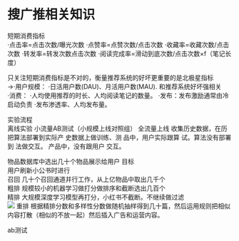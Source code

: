 # 搜广推相关知识
短期消费指标  
·点击率=点击次数/曝光次数
·点赞率=点赞次数/点击次数
·收藏率=收藏次数/点击次数
·转发率=转发次数点击次数
·阅读完成率=滑动到底次数/点击次数×f（笔记长度）

只关注短期消费指标是不对的，衡量推荐系统的好坏更重要的是北极星指标  
→·用户规模：
·日活用户数(DAU)、月活用户数(MAU). 和推荐系统好坏强相关  
·消费：
·人均使用推荐的时长、人均阅读笔记的数量。
·发布：发布激励通常由冷启动负责
·发布渗透率、人均发布量。

实验流程  
离线实验
小流量AB测试（小规模上线对照组）
全流量上线
收集历史数据，在历
把算法部署到实际产
史数据上做训练、测
品中，用户实际跟算
试。算法没有部署到
法做交互。
产品中，没有跟用户
交互。  

物品数据库中选出几十个物品展示给用户 目标  
用户刷新小公书时进行  
召回 几十个召回通道并行工作，从上亿物品中取出几千个  
粗排 规模较小的机器学习做打分做排序和截断选出几百个  
精排  大规模深度学习模型再打分，小红书不截断。不继续做过滤  
![](https://cdn.jsdelivr.net/gh/EuphratesG/myPic@main/202501141512204.png)
重排 根据精排分数和多样性分数做随机抽样得到几十篇，然后运用规则把相似内容打散（相似的不放一起）然后插入广告和运营内容。  


ab测试  
